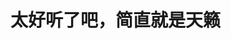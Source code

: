 # 太好听了吧，简直就是天籁
<br>
<Videos :videos="videos"></Videos>

<script>
export default {
  data () {
    return {
      videos: [
        {
          cover: "/cover/【猫雷にゃる × 白雪アリア】アイデンティティ Identity.jpg",
          title: "【猫雷にゃる × 白雪アリア】アイデンティティ Identity",
          bv: "BV1w3411H7VH"
        },
        {
          cover: "/cover/【全熟】猫雷NyaRu 1st 3DLIVE.jpg",
          title: "【全熟】猫雷NyaRu 1st 3DLIVE",
          bv: "BV1eL411P73q"
        },
        {
          cover: "/cover/ヒロインたるもの！／HoneyWorks covered by 猫雷にゃる.jpg",
          title: "ヒロインたるもの！／HoneyWorks covered by 猫雷にゃる",
          bv: "BV1zX4y1P7Xe"
        },
        {
          cover: "/cover/【原创歌曲】にゃん☆ぼると【猫雷にゃる】.jpg",
          title: "【原创歌曲】にゃん☆ぼると【猫雷にゃる】",
          bv: "BV1HK4y1J7U3"
        },
        {
          cover: "/cover/【猫雷】日本vtuber翻唱 热爱105°C的你.jpg",
          title: "【猫雷】日本vtuber翻唱 热爱105°C的你",
          bv: "BV1yw411o7qp"
        },
        {
          cover: "/cover/【猫雷】梦想奔驰（ユメヲカケル!）【赛马娘】4K画质.jpg",
          title: "【猫雷】梦想奔驰（ユメヲカケル!）【赛马娘】4K画质",
          bv: "BV1344y117UT"
        },
        {
          cover: "/cover/【原创曲】ポイきゆん! ——猫雷にゃる.jpg",
          title: "【原创曲】ポイきゆん! ——猫雷にゃる",
          bv: "BV1sR4y1g7Us"
        },
        {
          cover: "/cover/【猫雷】おじゃま虫Ⅱ.jpg",
          title: "【猫雷】おじゃま虫Ⅱ",
          bv: "BV1nL411b7h2"
        },
        {
          cover: "/cover/【猫雷】瓦礫の塔.jpg",
          title: "【猫雷】瓦礫の塔",
          bv: "BV1fq4y1B7cH"
        },
        {
          cover: "/cover/【@了你】呐呐呐。【猫雷&结那】.jpg",
          title: "【@了你】呐呐呐。【猫雷&结那】",
          bv: "BV1LY41187PR"
        },
        {
          cover: "/cover/【猫雷】くうになる（成为空）.jpg",
          title: "【猫雷】くうになる（成为空）",
          bv: "BV1sL411T7aV"
        },
        {
          cover: "/cover/【猫雷翻唱】白猫海贼船.jpg",
          title: "【猫雷翻唱】白猫海贼船",
          bv: "BV1fq4y1B7cH"
        },
        {
          cover: "/cover/【猫雷】パラサイト（寄生虫）.jpg",
          title: "【猫雷】パラサイト（寄生虫）",
          bv: "BV1PR4y1c7iZ"
        },
        {
          cover: "/cover/属于我们「爱的言语！」【猫雷X紗耶】.jpg",
          title: "属于我们「爱的言语！」【猫雷X紗耶】",
          bv: "BV18L4y1n7Fh"
        },
        {
          cover: "/cover/猫雷《ヨワネハキ》PV重制.jpg",
          title: "猫雷《ヨワネハキ》PV重制",
          bv: "BV1vL4y1v7fc"
        },
        {
          cover: "/cover/【猫雷】ドライフラワー dry flower.jpg",
          title: "【猫雷】ドライフラワー dry flower",
          bv: "BV1bM4y1N7jY"
        },
        {
          cover: "/cover/シル・ヴ・プレジデント／P丸様。covered by 猫雷にゃる.jpg",
          title: "シル・ヴ・プレジデント／P丸様。covered by 猫雷にゃる",
          link: "https://www.youtube.com/watch?v=WSMuQ7ZyBCQ"
        },
        {
          cover: "/cover/嘘月／ヨルシカ covered by 猫雷にゃる.jpg",
          title: "嘘月/ヨルシカ covered by 猫雷にゃる",
          link: "https://www.youtube.com/watch?v=cbUeLCMn098"
        }]
    }
  }
};

</script>